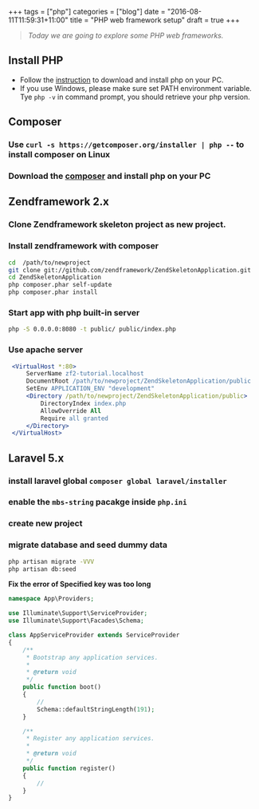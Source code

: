 +++
tags =  ["php"]
categories = ["blog"]
date = "2016-08-11T11:59:31+11:00"
title = "PHP web framework setup"
draft = true
+++

> *Today we are going to explore some PHP web frameworks.*

## Install PHP 
* Follow the [instruction](https://getcomposer.org/download/) to download and install php on your PC.
* If you use Windows, please make sure set PATH environment variable. Tye `php -v` in command prompt, you should retrieve your php version.


## Composer 

### Use `curl -s https://getcomposer.org/installer | php --` to install composer on Linux 
### Download the [composer](https://getcomposer.org/download/) and install php on your PC


## Zendframework 2.x


### Clone Zendframework skeleton project as new project. 
### Install zendframework with composer

```bash
cd  /path/to/newproject
git clone git://github.com/zendframework/ZendSkeletonApplication.git
cd ZendSkeletonApplication
php composer.phar self-update
php composer.phar install
```

### Start app with php built-in server 
```bash
php -S 0.0.0.0:8080 -t public/ public/index.php
```

### Use apache server

```apache
 <VirtualHost *:80>
     ServerName zf2-tutorial.localhost
     DocumentRoot /path/to/newproject/ZendSkeletonApplication/public
     SetEnv APPLICATION_ENV "development"
     <Directory /path/to/newproject/ZendSkeletonApplication/public>
         DirectoryIndex index.php
         AllowOverride All
         Require all granted
     </Directory>
 </VirtualHost>
 ```




## Laravel 5.x

### install laravel global `composer global laravel/installer`
### enable the `mbs-string` pacakge inside `php.ini`
### create new project

### migrate database and seed dummy data

```bash
php artisan migrate -VVV 
php artisan db:seed
```

**Fix the error of Specified key was too long**

```php
namespace App\Providers;

use Illuminate\Support\ServiceProvider;
use Illuminate\Support\Facades\Schema;

class AppServiceProvider extends ServiceProvider
{
    /**
     * Bootstrap any application services.
     *
     * @return void
     */
    public function boot()
    {
        //
        Schema::defaultStringLength(191);
    }

    /**
     * Register any application services.
     *
     * @return void
     */
    public function register()
    {
        //
    }
}
```



